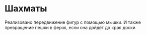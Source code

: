 # Шахматы 
Реализовано передвижение фигур с помощью мышки. И также превращение пешки в ферзя, если она дойдёт до края доски.

